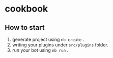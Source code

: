 # cookbook

## How to start

1. generate project using `nb create` .
2. writing your plugins under `src/plugins` folder.
3. run your bot using `nb run` .
